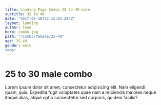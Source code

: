 ```yaml
---
title: Landing Page Combo 35 to 40 male
subtitle: 35 to 40
date: "2017-05-16T22:12:03.284Z"
layout: landing
author: Team
hero: combo.jpg
path: "/combo/female/35-40"
age: 35-40
gender: male
tags:
---
```


# 25 to 30 male combo

Lorem ipsum dolor sit amet, consectetur adipisicing elit. Nam eligendi quam, quis. Expedita fugit voluptates quae nam a reiciendis maiores neque itaque alias, atque optio consectetur sed corporis, quidem facilis?